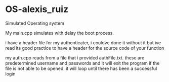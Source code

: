 # OS-alexis_ruiz
Simulated Operating system 

My main.cpp simulates with delay the boot process.

i have a header file for my authenticater, i couldve done it without it but ive read its good practice to have a header 
for the source code of your function

my auth.cpp reads from a file that i provided authFile.txt. these are predetermined username and passwords and it will exit the program 
if the file is not able to be opened.
it will loop until there has been a successful login
